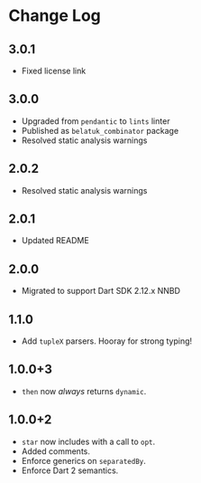 # Change Log

## 3.0.1

* Fixed license link

## 3.0.0

* Upgraded from `pendantic` to `lints` linter
* Published as `belatuk_combinator` package
* Resolved static analysis warnings

## 2.0.2

* Resolved static analysis warnings

## 2.0.1

* Updated README

## 2.0.0

* Migrated to support Dart SDK 2.12.x NNBD

## 1.1.0

* Add `tupleX` parsers. Hooray for strong typing!

## 1.0.0+3

* `then` now *always* returns `dynamic`.

## 1.0.0+2

* `star` now includes with a call to `opt`.
* Added comments.
* Enforce generics on `separatedBy`.
* Enforce Dart 2 semantics.
